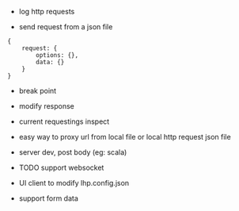 - log http requests

- send request from a json file

```
{
    request: {
        options: {},
        data: {}
    }
}
```

- break point

- modify response

- current requestings inspect

- easy way to proxy url from local file or local http request json file

- server dev, post body (eg: scala)

- TODO support websocket

- UI client to modify lhp.config.json

- support form data

